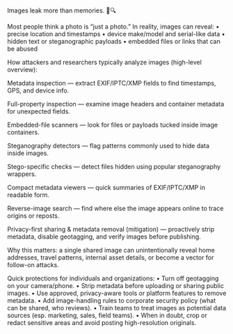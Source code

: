 Images leak more than memories. 📸🔍

Most people think a photo is “just a photo.” In reality, images can reveal:
• precise location and timestamps
• device make/model and serial-like data
• hidden text or steganographic payloads
• embedded files or links that can be abused

How attackers and researchers typically analyze images (high-level overview):

Metadata inspection — extract EXIF/IPTC/XMP fields to find timestamps, GPS, and device info.

Full-property inspection — examine image headers and container metadata for unexpected fields.

Embedded-file scanners — look for files or payloads tucked inside image containers.

Steganography detectors — flag patterns commonly used to hide data inside images.

Stego-specific checks — detect files hidden using popular steganography wrappers.

Compact metadata viewers — quick summaries of EXIF/IPTC/XMP in readable form.

Reverse-image search — find where else the image appears online to trace origins or reposts.

Privacy-first sharing & metadata removal (mitigation) — proactively strip metadata, disable geotagging, and verify images before publishing.

Why this matters: a single shared image can unintentionally reveal home addresses, travel patterns, internal asset details, or become a vector for follow-on attacks.

Quick protections for individuals and organizations:
• Turn off geotagging on your camera/phone.
• Strip metadata before uploading or sharing public images.
• Use approved, privacy-aware tools or platform features to remove metadata.
• Add image-handling rules to corporate security policy (what can be shared, who reviews).
• Train teams to treat images as potential data sources (esp. marketing, sales, field teams).
• When in doubt, crop or redact sensitive areas and avoid posting high-resolution originals.

